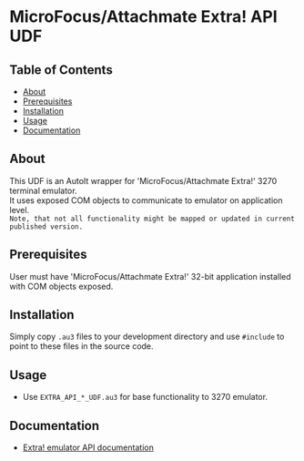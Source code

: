 # MicroFocus/Attachmate Extra! API UDF

## Table of Contents
+ [About](#about)
+ [Prerequisites](#prerequisites)
+ [Installation](#installation)
+ [Usage](#usage)
+ [Documentation](#documentation)


## About <a name = "about"></a>
This UDF is an AutoIt wrapper for 'MicroFocus/Attachmate Extra!' 3270 terminal emulator.   
It uses exposed COM objects to communicate to emulator on application level.  
```Note, that not all functionality might be mapped or updated in current published version.```

## Prerequisites <a name = "prerequisites"></a>
User must have 'MicroFocus/Attachmate Extra!' 32-bit application installed with COM objects exposed.

## Installation <a name = "installation"></a>
Simply copy ```.au3``` files to your development directory and use ```#include``` to point to these files in the source code.  

## Usage <a name = "usage"></a>
* Use ```EXTRA_API_*_UDF.au3``` for base functionality to 3270 emulator.   

## Documentation <a name = "documentation"></a>
* [Extra! emulator API documentation](https://docs.attachmate.com/extra/x-treme/apis/com/)